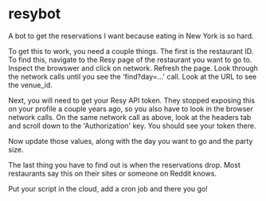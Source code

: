 # resybot

A bot to get the reservations I want because eating in New York is so hard.

To get this to work, you need a couple things. The first is the restaurant ID. To find this, navigate to the Resy page of the restaurant you want to go to. Inspect the browswer and click on network. Refresh the page. Look through the network calls until you see the 'find?day=...' call. Look at the URL to see the venue_id.

Next, you will need to get your Resy API token. They stopped exposing this on your profile a couple years ago, so you also have to look in the browser network calls. On the same network call as above, look at the headers tab and scroll down to the 'Authorization' key. You should see your token there.

Now update those values, along with the day you want to go and the party size.

The last thing you have to find out is when the reservations drop. Most restaurants say this on their sites or someone on Reddit knows.

Put your script in the cloud, add a cron job and there you go!
